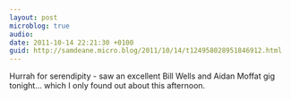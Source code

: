 ```yaml
---
layout: post
microblog: true
audio: 
date: 2011-10-14 22:21:30 +0100
guid: http://samdeane.micro.blog/2011/10/14/t124958028951846912.html
---
```

Hurrah for serendipity - saw an excellent Bill Wells and Aidan Moffat gig tonight... which I only found out about this afternoon.
